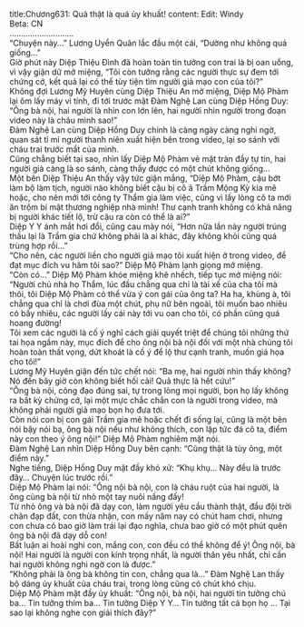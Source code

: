 title:Chương631: Quả thật là quá ủy khuất!
content:
Edit: Windy<br>Beta: CN<br>……………………….<br>“Chuyện này…” Lương Uyển Quân lắc đầu một cái, “Dường như không quá giống…”<br>Giờ phút này Diệp Thiệu Đình đã hoàn toàn tin tưởng con trai là bị oan uổng, vì vậy giận dữ mở miệng, “Tôi còn tưởng rằng các người thực sự đem tới chứng cớ, kết quả lại có thể tùy tiện tìm người giả mạo con của tôi?”<br>Không đợi Lương Mỹ Huyên cùng Diệp Thiệu An mở miệng, Diệp Mộ Phàm lại ôm lấy máy vi tính, đi tới trước mặt Đàm Nghệ Lan cùng Diệp Hồng Duy: “Ông bà nội, hai người là nhìn con lớn lên, hai người nhìn người trong đoạn video này là cháu mình sao!”<br>Đàm Nghệ Lan cùng Diệp Hồng Duy chính là càng ngày càng nghi ngờ, quan sát tỉ mỉ người thanh niên xuất hiện bên trong video, lại so sánh với cháu trai trước mắt của mình.<br>Cũng chẳng biết tại sao, nhìn lấy Diệp Mộ Phàm vẻ mặt tràn đầy tự tin, hai người già càng là so sánh, càng thấy được có một chút không giống…<br>Một bên Diệp Thiệu An thấy vậy tức giận mắng, “Diệp Mộ Phàm, cậu bớt làm bộ làm tịch, người nào không biết cậu bị cô ả Trầm Mộng Kỳ kia mê hoặc, cho nên mới tới công ty Thẩm gia làm việc, cũng vì lấy lòng cô ta mới ăn trộm bí mật thương nghiệp nhà mình! Thư cạnh tranh không có khả năng bị người khác tiết lộ, trừ cậu ra còn có thể là ai?”<br>Diệp Y Y ánh mắt hơi đổi, cũng cau mày nói, “Hơn nữa lần này người trúng thầu lại là Trầm gia chứ không phải là ai khác, đây không khỏi cũng quá trùng hợp rồi…”<br>“Cho nên, các người liền cho người giả mạo tôi xuất hiện ở trong video, để đạt mục đích vu hãm tôi sao?” Diệp Mộ Phàm lạnh giọng mở miệng.<br>“Còn có…” Diệp Mộ Phàm khóe miệng khẽ nhếch, tiếp tục mở miệng nói: “Người chủ nhà họ Thẩm, lúc đầu chẳng qua chỉ là tài xế của cha tôi mà thôi, tôi Diệp Mộ Phàm có thể vừa ý con gái của ông ta? Ha ha, khùng à, tôi chẳng qua chỉ là chơi đùa một chút, phụ nữ bên ngoài, tôi muốn bao nhiêu có bấy nhiêu, các người lấy cái này tới vu oan cho tôi, có phần cũng quá hoang đường!<br>Tôi xem các người là cố ý nghĩ cách giải quyết triệt để chúng tôi những thứ tai họa ngầm này, mục đích để cho ông nội bà nội đối với một nhà chúng tôi hoàn toàn thất vọng, dứt khoát là cố ý để lộ thư cạnh tranh, muốn giá họa cho tôi!”<br>Lương Mỹ Huyên giận đến tức chết nói: “Ba mẹ, hai người nhìn thấy không? Nó đến bây giờ còn không biết hối cải! Quả thực là hết cứu!”<br>“Ông bà nội, công đạo đúng sai, tự trong lòng mọi người, bọn họ lấy không ra bất kỳ chứng cớ, lại một mực chắc chắn con là người trong video, mà không phải người giả mạo bọn họ đưa tới.<br>Còn nói con bị con gái Trầm gia mê hoặc chết đi sống lại, cũng là một bên nói bậy nói bạ, ông bà nội nếu như không thích, con lập tức đá cô ta, điểm này con theo ý ông nội!” Diệp Mộ Phàm nghiêm mặt nói.<br>Đàm Nghệ Lan nhìn Diệp Hồng Duy bên cạnh: “Cũng thật là tùy ông, một điểm này.”<br>Nghe tiếng, Diệp Hồng Duy mặt đầy khó xử: “Khụ khụ… Này đều là trước đây… Chuyện lúc trước rồi.”<br>Diệp Mộ Phàm lại nói: “Ông nội bà nội, con là cháu ruột của hai người, là ông cùng bà nội từ nhỏ một tay nuôi nấng đấy!<br>Từ nhỏ ông và bà nội đã dạy con, làm người yêu cầu thành thật, đầu đội trời chân đạp đất, con thừa nhận, con mấy năm nay có chút ham chơi, nhưng con chưa có bao giờ làm trái lại đạo nghĩa, chưa bao giờ có một phút quên ông bà nội đã dạy dỗ con!<br>Bất luận ai hoài nghi con, mắng con, con đều có thể không để ý! Ông nội, bà nội! Hai người là người con kính trọng nhất, là người thân yêu nhất, chỉ cần hai người không nghi ngờ con là được.”<br>“Không phải là ông bà không tin con, chẳng qua là…” Đàm Nghệ Lan thấy bộ dáng ủy khuất của cháu trai, trong lòng cũng có chút khó chịu.<br>Diệp Mộ Phàm mặt đầy ủy khuất: “Ông nội, bà nội, hai người tin tưởng chú ba… Tin tưởng thím ba… Tin tưởng Diệp Y Y… Tin tưởng tất cả bọn họ … Tại sao lại không nghe con giải thích đây?”